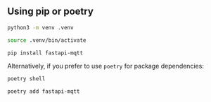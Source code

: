 ## Using pip or poetry

```bash
python3 -m venv .venv

source .venv/bin/activate

pip install fastapi-mqtt
```

Alternatively, if you prefer to use `poetry` for package dependencies:

```bash
poetry shell

poetry add fastapi-mqtt
```
